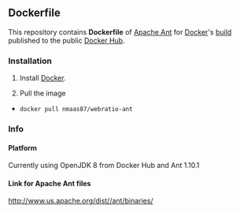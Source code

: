 ## Dockerfile

This repository contains **Dockerfile** of [Apache Ant](http://ant.apache.org/) for [Docker](https://www.docker.com/)'s [build](https://registry.hub.docker.com/u/webratio/ant/) published to the public [Docker Hub](https://hub.docker.com/).

### Installation

1. Install [Docker](https://www.docker.com/).

2. Pull the image
  * `docker pull nmaas87/webratio-ant`

### Info
#### Platform
Currently using OpenJDK 8 from Docker Hub and Ant 1.10.1

#### Link for Apache Ant files
http://www.us.apache.org/dist//ant/binaries/
